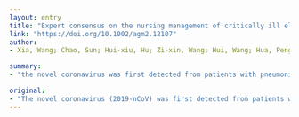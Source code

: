 ```yaml
---
layout: entry
title: "Expert consensus on the nursing management of critically ill elderly patients with coronavirus disease 2019"
link: "https://doi.org/10.1002/agm2.12107"
author:
- Xia, Wang; Chao, Sun; Hui-xiu, Hu; Zi-xin, Wang; Hui, Wang; Hua, Peng; Jian-hong, Qiao; Lan, Gao

summary:
- "the novel coronavirus was first detected from patients with pneumonia of an unknown cause in Wuhan in December 2019. It has since been confirmed as the pathogen for the new pneumonia. Infected elderly people show fast progression and severe manifestations with a high proportion in critical condition as a result of compromised immunity and underlying diseases. The consensus covers the assessment, clinical nursing, discharge care and other aspects of care for critically ill elderly patients with COVID-19."

original:
- "The novel coronavirus (2019-nCoV) was first detected from patients with pneumonia of an unknown cause in Wuhan in December 2019. It has since been confirmed as the pathogen for the new coronavirus pneumonia, recently named coronavirus disease 2019 (COVID-19) by WHO. Although the general population is commonly susceptible to the disease, infected elderly people show fast progression and severe manifestations with a high proportion in critical condition as a result of compromised immunity and underlying diseases. In order to improve the quality of nursing, reduce complications and decrease mortality of critically ill elderly patients , we assembled a national expert group with expertise in critical nursing to write this consensus, based on a literature review and a subsequent panel discussion. The consensus covers the assessment, clinical nursing, discharge care and other aspects of care for critically ill elderly patients with COVID-19, aiming to share insights and provide guidance for clinical practice."
---
```


